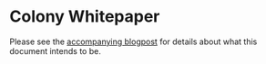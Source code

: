 # Colony Whitepaper

Please see the [accompanying blogpost](https://blog.colony.io/the-colony-whitepaper-502a7b5722b2) for details about what this document intends to be.
